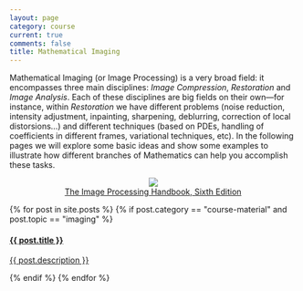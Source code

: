 ```yaml
---
layout: page
category: course
current: true
comments: false
title: Mathematical Imaging
---
```


Mathematical Imaging (or Image Processing) is a very broad field: it encompasses three main disciplines: *Image Compression*, *Restoration* and *Image Analysis*.  Each of these disciplines are big fields on their own—for instance, within *Restoration* we have different problems (noise reduction, intensity adjustment, inpainting, sharpening, deblurring, correction of local distorsions…) and different techniques (based on PDEs, handling of coefficients in different frames, variational techniques, etc).  In the following pages we will explore some basic ideas and show some examples to illustrate how different branches of Mathematics can help you accomplish these tasks.

<p style="text-align:center;">
	<a href="http://www.amazon.com/gp/product/1439840458/ref=as_li_tf_il?ie=UTF8&amp;tag=blancosilva-20&amp;linkCode=as2&amp;camp=217145&amp;creative=399373&amp;creativeASIN=1439840458"><img border="0" src="http://ws.assoc-amazon.com/widgets/q?_encoding=UTF8&amp;Format=_SL160_&amp;ASIN=1439840458&amp;MarketPlace=US&amp;ID=AsinImage&amp;WS=1&amp;tag=blancosilva-20&amp;ServiceVersion=20070822"></a><img src="http://www.assoc-amazon.com/e/ir?t=blancosilva-20&amp;l=as2&amp;o=1&amp;a=1439840458&amp;camp=217145&amp;creative=399373" width="1" height="1" border="0" alt="" style="border:none!important;margin:0!important;" /><br /><a href="http://www.amazon.com/gp/product/1439840458/ref=as_li_tf_tl?ie=UTF8&amp;tag=blancosilva-20&amp;linkCode=as2&amp;camp=217145&amp;creative=399373&amp;creativeASIN=1439840458">The Image Processing Handbook, Sixth Edition</a><img src="http://www.assoc-amazon.com/e/ir?t=blancosilva-20&amp;l=as2&amp;o=1&amp;a=1439840458&amp;camp=217145&amp;creative=399373" width="1" height="1" border="0" alt="" style="border:none!important;margin:0!important;" />
</p>

<div class="col-sm-8">
	<div class="list-group">
		{% for post in site.posts %}
		{% if post.category == "course-material" and post.topic == "imaging" %}
		<a href="{{ post.url | prepend: side.baseurl }}#" class="list-group-item">
			<h4 class="list-group-item-heading">{{ post.title }}</h4>
			<p class="list-group-item-text">{{ post.description }}</p>
		</a>
		{% endif %}
		{% endfor %}
	</div>
</div>
